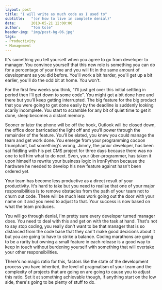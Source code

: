 ```yaml
---
layout: post
title: "I will write as much code as I used to"
subtitle:   "(or how to live in complete denial)"
date:       2010-05-21 12:00:00
author:     "Tom Cole"
header-img: "img/post-bg-06.jpg"
tags:
- Productivity
- Management
---
```

It's something you tell yourself when you agree to go from developer to manager. You convince yourself that this new role is something you can do for a percentage of your time and you will fit in the same amount of development as you did before. You'll work a bit harder, you'll get up a bit earlier, you'll do the odd bit at home. You won't.

For the first few weeks you think, "I'll just get over this initial settling in period then I'll get down to some code". You might get a bit done here and there but you'll keep getting interrupted. The big feature for the big product that you were going to get done easily by the deadline is suddenly looking scarily incomplete. You start to scramble for any bit of quiet time to get it done, sleep becomes a distant memory.

Sooner or later the phone will be off the hook, Outlook will be closed down, the office door barricaded the light off and you'll power through the remainder of the feature. You'll be elated, you knew you could manage the team and get work done. You emerge from your programming cocoon triumphant, but something's wrong, Jimmy, the junior developer, has been sat fiddling with his pet CMS project for three days because there was no one to tell him what to do next. Sven, your über-programmer, has taken it upon himself to rewrite your business logic in IronPython because the hardware he needed to develop his new feature against hasn't been ordered yet.

Your team has become less productive as a direct result of your productivity. It's hard to take but you need to realise that one of your major responsibilities is to remove obstacles from the path of your team not to churn out code. There will be much less work going out the door with your name on it and you need to adjust to that. Your success is now based on what the team produces.

You will go through denial, I'm pretty sure every developer turned manager does. You need to deal with this and get on with the task at hand. That's not to say stop coding, you really don't want to be that manager that is so distanced from the code base that they can't make good decisions about it but you are going to have to strike a balance. Coding marathons are going to be a rarity but owning a small feature in each release is a good way to keep in touch without burdening yourself with something that will overtake your other responsibilities.

There's no magic ratio for this, factors like the state of the development process you have inherited, the level of pragmatism of your team and the complexity of projects that are going on are going to cause you to adjust this ratio. Set it at something achievable though, if anything start on the low side, there's going to be plenty of stuff to do.